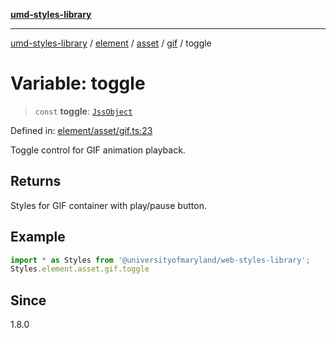 [**umd-styles-library**](../../../../../../README.md)

***

[umd-styles-library](../../../../../../modules.md) / [element](../../../../../README.md) / [asset](../../../README.md) / [gif](../README.md) / toggle

# Variable: toggle

> `const` **toggle**: [`JssObject`](../../../../../../utilities/namespaces/transform/type-aliases/JssObject.md)

Defined in: [element/asset/gif.ts:23](https://github.com/UMD-Digital/design-system/blob/ada30a44686a89a90941bbd44a6f156101fc9b44/packages/styles/source/element/asset/gif.ts#L23)

Toggle control for GIF animation playback.

## Returns

Styles for GIF container with play/pause button.

## Example

```typescript
import * as Styles from '@universityofmaryland/web-styles-library';
Styles.element.asset.gif.toggle
```

## Since

1.8.0

